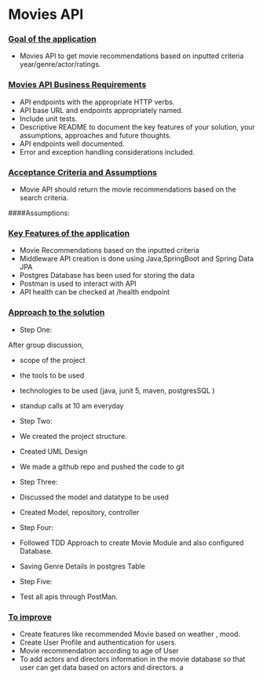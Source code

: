 # Movies API

### <ins>Goal of the application</ins>

- Movies API to get movie recommendations based on inputted criteria year/genre/actor/ratings.


### <ins>Movies API Business Requirements</ins>

- API endpoints with the appropriate HTTP verbs.
- API base URL and endpoints appropriately named.
- Include unit tests.
- Descriptive README to document the key features of your solution, your assumptions, approaches and future thoughts.
- API endpoints well documented.
- Error and exception handling considerations included.

### <ins>Acceptance Criteria and Assumptions</ins>

- Movie API should return the movie recommendations based on the search criteria.

####Assumptions:


### <ins>Key Features of the application</ins>

- Movie Recommendations based on the inputted criteria
- Middleware API creation is done using Java,SpringBoot and Spring Data JPA
- Postgres Database has been used for storing the data
- Postman is used to interact with API
- API health can be checked at /health endpoint


### <ins>Approach to the solution</ins>

- Step One:

After group discussion,

- scope of the project
- the tools to be used 
- technologies to be used (java, junit 5, maven, postgresSQL )
- standup calls at 10 am everyday

- Step Two:

- We created the project structure.
- Created UML Design
- We made a github repo and pushed the code to git 

- Step Three:

- Discussed the model and datatype to be used
- Created Model, repository, controller

- Step Four:

- Followed TDD Approach to create Movie Module and also configured Database.
- Saving Genre Details in postgres Table

- Step Five:

- Test all apis through PostMan.

### <ins> To improve </ins>

- Create features like recommended Movie based on weather , mood.
- Create User Profile and authentication for users.
- Movie recommendation according to age of User
- To add actors and directors information in the movie database so that user can get data based on actors and directors.
a

